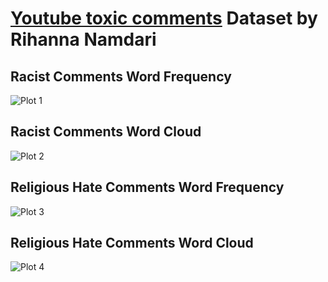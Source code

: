 # [Youtube toxic comments](https://www.kaggle.com/datasets/reihanenamdari/youtube-toxicity-data) Dataset by Rihanna Namdari

## Racist Comments Word Frequency
![Plot 1](https://i.imgur.com/qKfyRRq.png "Word Frequency")
## Racist Comments Word Cloud
![Plot 2](https://i.imgur.com/dkRqNcu.png "Word Cloud")

## Religious Hate Comments Word Frequency
![Plot 3](https://i.imgur.com/zs8qFvq.png "Word Frequency")
## Religious Hate Comments Word Cloud
![Plot 4](https://i.imgur.com/vZt7E4W.png "Word Cloud")